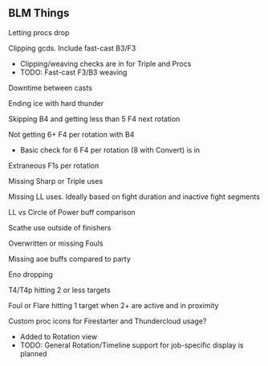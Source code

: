 ## BLM Things

Letting procs drop

Clipping gcds. Include fast-cast B3/F3
- Clipping/weaving checks are in for Triple and Procs
- TODO: Fast-cast F3/B3 weaving

Downtime between casts

Ending ice with hard thunder

Skipping B4 and getting less than 5 F4 next rotation

Not getting 6+ F4 per rotation with B4
- Basic check for 6 F4 per rotation (8 with Convert) is in

Extraneous F1s per rotation

Missing Sharp or Triple uses

Missing LL uses. Ideally based on fight duration and inactive fight segments

LL vs Circle of Power buff comparison

Scathe use outside of finishers

Overwritten or missing Fouls

Missing aoe buffs compared to party

Eno dropping

T4/T4p hitting 2 or less targets

Foul or Flare hitting 1 target when 2+ are active and in proximity

Custom proc icons for Firestarter and Thundercloud usage?
- Added to Rotation view
- TODO: General Rotation/Timeline support for job-specific display is planned
